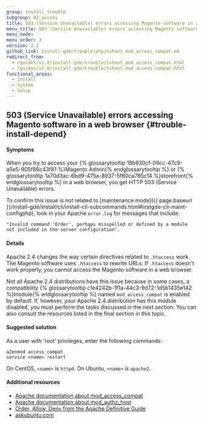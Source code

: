 ```yaml
---
group: install_trouble
subgroup: 02_access
title: 503 (Service Unavailable) errors accessing Magento software in a web browser
menu_title: 503 (Service Unavailable) errors accessing Magento software in a web browser
menu_node:
menu_order: 3
version: 2.1
github_link: install-gde/trouble/php/tshoot_mod_access_compat.md
redirect_from:
  - /guides/v1.0/install-gde/trouble/tshoot_mod_access_compat.html
  - /guides/v2.0/install-gde/trouble/tshoot_mod_access_compat.html
functional_areas:
  - Install
  - System
  - Setup
---
```


## 503 (Service Unavailable) errors accessing Magento software in a web browser {#trouble-install-depend}

#### Symptoms

When you try to access your {% glossarytooltip 18b930cf-09cc-47c9-a5e5-905f86c43f81 %}Magento Admin{% endglossarytooltip %} or {% glossarytooltip 1a70d3ac-6bd9-475a-8937-5f80ca785c14 %}storefront{% endglossarytooltip %} in a web browser, you get HTTP 503 (Service Unavailable) errors.

To confirm this issue is not related to [maintenance mode]({{ page.baseurl }}/install-gde/install/cli/install-cli-subcommands.html#instgde-cli-maint-configphp), look in your Apache `error.log` for messages that include:

	"Invalid command 'Order', perhaps misspelled or defined by a module not included in the server configuration".

#### Details

Apache 2.4 changes the way certain directives related to `.htaccess` work. The Magento software uses `.htaccess` to rewrite URLs. If `.htaccess` doesn't work properly, you cannot access the Magento software in a web browser.

Not all Apache 2.4 distributions have this issue because in some cases, a compatibility {% glossarytooltip c1e4242b-1f1a-44c3-9d72-1d5b1435e142 %}module{% endglossarytooltip %} named `mod_access_compat` is enabled by default. If, however, your Apache 2.4 distribution has this module disabled, you must perform the tasks discussed in the next section. You can also consult the resources listed in the final section in this topic.

#### Suggested solution

As a user with 'root' privileges, enter the following commands:

	a2enmod access_compat
	service <name> restart

On CentOS, `<name>` is `httpd`. On Ubuntu, `<name>` is `apache2`.

#### Additional resources

*	[Apache documentation about mod_access_compat](http://httpd.apache.org/docs/current/mod/mod_access_compat.html)
*	[Apache documentation about mod_authz_host](http://httpd.apache.org/docs/current/mod/mod_authz_host.html)
*	[Order, Allow, Deny from the Apache Definitive Guide](http://docstore.mik.ua/orelly/linux/apache/ch05_06.htm)
*	[askubuntu.com](http://askubuntu.com/questions/335228/changes-in-apache-config-between-12-04-2-and-12-04-3-lts)
